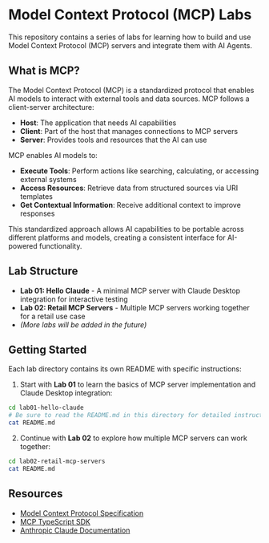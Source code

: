 # Model Context Protocol (MCP) Labs

This repository contains a series of labs for learning how to build and use Model Context Protocol (MCP) servers and integrate them with AI Agents.

## What is MCP?

The Model Context Protocol (MCP) is a standardized protocol that enables AI models to interact with external tools and data sources. MCP follows a client-server architecture:

- **Host**: The application that needs AI capabilities
- **Client**: Part of the host that manages connections to MCP servers
- **Server**: Provides tools and resources that the AI can use

MCP enables AI models to:

- **Execute Tools**: Perform actions like searching, calculating, or accessing external systems
- **Access Resources**: Retrieve data from structured sources via URI templates
- **Get Contextual Information**: Receive additional context to improve responses

This standardized approach allows AI capabilities to be portable across different platforms and models, creating a consistent interface for AI-powered functionality.

## Lab Structure

- **Lab 01: Hello Claude** - A minimal MCP server with Claude Desktop integration for interactive testing
- **Lab 02: Retail MCP Servers** - Multiple MCP servers working together for a retail use case
- *(More labs will be added in the future)*

## Getting Started

Each lab directory contains its own README with specific instructions:

1. Start with **Lab 01** to learn the basics of MCP server implementation and Claude Desktop integration:
```bash
cd lab01-hello-claude
# Be sure to read the README.md in this directory for detailed instructions
cat README.md
```

2. Continue with **Lab 02** to explore how multiple MCP servers can work together:
```bash
cd lab02-retail-mcp-servers
cat README.md
```

## Resources

- [Model Context Protocol Specification](https://modelcontextprotocol.io)
- [MCP TypeScript SDK](https://github.com/modelcontextprotocol/typescript-sdk)
- [Anthropic Claude Documentation](https://docs.anthropic.com/en/docs/agents-and-tools/mcp)
